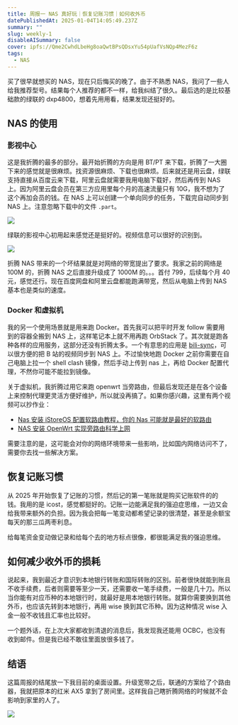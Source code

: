 ```yaml
---
title: 周报一 NAS 真好玩｜恢复记账习惯｜如何收外币
datePublishedAt: 2025-01-04T14:05:49.237Z
summary: ""
slug: weekly-1
disableAISummary: false
cover: ipfs://Qme2CwhdLbeHg8oaQwtBPsQDsxYu54pUafVsNQp4MezF6z
tags:
  - NAS
---
```


买了很早就想买的 NAS，现在只后悔买的晚了。由于不熟悉 NAS，我问了一些人给我推荐型号。结果每个人推荐的都不一样，给我纠结了很久。最后选的是比较基础款的绿联的 dxp4800，想着先用用看，结果发现还挺好的。

## NAS 的使用

### 影视中心

这是我折腾的最多的部分。最开始折腾的方向是用 BT/PT 来下载，折腾了一大圈下来的感觉就是很麻烦。找资源很麻烦、下载也很麻烦。后来就还是用云盘，绿联支持直接从百度云来下载，阿里云盘就需要我用电脑下载好，然后再传到 NAS 上。因为阿里云盘会员在第三方应用里每个月的高速流量只有 10G，我不想为了这个再加会员的钱。在 NAS 上可以创建一个单向同步的任务，下载完自动同步到 NAS 上。注意忽略下载中的文件 `.part`。

![](https://s2.loli.net/2025/01/04/FOpknm7JVtDlvC8.png)

绿联的影视中心初用起来感觉还是挺好的。视频信息可以很好的识别到。

![](https://s2.loli.net/2025/01/04/mXY4BExsH6NCOLQ.png)

折腾 NAS 带来的一个坏结果就是对网络的带宽提出了要求。我家之前的网络是 100M 的，折腾 NAS 之后直接升级成了 1000M 的。。。首付 799，后续每个月 40 元，感觉还行。现在百度网盘和阿里云盘都能跑满带宽，然后从电脑上传到 NAS 基本也是类似的速度。

### Docker 和虚拟机

我的另一个使用场景就是用来跑 Docker。首先我可以把平时开发 follow 需要用到的容器全搬到 NAS 上，这样笔记本上就不用再跑 OrbStack 了。其次就是跑各种各样的应用服务，这部分还没有折腾太多。一个有意思的应用是 [bili-sync](https://github.com/amtoaer/bili-sync)，可以很方便的把 B 站的视频同步到 NAS 上。不过愉快地跑 Docker 之前你需要在自己电脑上拉一个 shell clash 镜像，然后手动上传到 nas 上，再给 Docker 配置代理，不然你可能不能拉到镜像。

关于虚拟机，我折腾过用它来跑 openwrt 当旁路由，但最后发现还是在各个设备上来控制代理更灵活方便好维护，所以就没再搞了。如果你感兴趣，这里有两个视频可以抄作业：

- [Nas 安装 iStoreOS 配置软路由教程，你的 Nas 可能就是最好的软路由](https://youtu.be/H3yDHG22sRM?si=BSb1447tdvGGiWST)
- [NAS 安装 OpenWrt 实现旁路由科学上网](https://youtu.be/CzWyPAzU8N4?si=OG_0ptc9ctDLkUxC)

需要注意的是，这可能会对你的网络环境带来一些影响，比如国内网络访问不了，需要你去找一些解决方案。

## 恢复记账习惯

从 2025 年开始恢复了记账的习惯，然后记的第一笔账就是购买记账软件的的钱。我用的是 icost，感觉都挺好的。记账一边能满足我的强迫症思维，一边又会给我带来额外的负担。因为我会把每一笔变动都希望记录的很清楚，甚至是余额宝每天的那三瓜两枣利息。

给每笔资金变动做记录和给每个去的地方标点很像，都很能满足我的强迫思维。

## 如何减少收外币的损耗

说起来，我到最近才意识到本地银行转账和国际转账的区别。前者很快就能到账且不收手续费，后者则需要等至少一天，还需要收一笔手续费，一般是几十刀。所以当你能有对应币种的本地银行时，就最好是用本地银行转账。就算你需要换到其他外币，也应该先转到本地银行，再用 wise 换到其它币种。因为这种情况 wise 入金一般不收钱且汇率也比较好。

一个题外话，在上次大家都收到清退的消息后，我发现我还能用 OCBC，也没有收到邮件。但是我已经不敢往里面放很多钱了。

## 结语

这篇周报的结尾放一下我目前的桌面设置。升级宽带之后，联通的方案给了个路由器，我就把原本的红米 AX5 拿到了房间里。这样我自己瞎折腾网络的时候就不会影响到家里的人了。

![](https://s2.loli.net/2025/01/04/LVU7oBmOPgD96kT.png)
